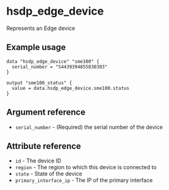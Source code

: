 # hsdp_edge_device
Represents an Edge device

## Example usage

```hcl
data "hsdp_edge_device" "sme100" {
  serial_number = "S4439394855830303"
}

output "sme100_status" {
  value = data.hsdp_edge_device.sme100.status
}
```


## Argument reference
* `serial_number` - (Required) the serial number of the device

## Attribute reference
* `id` - The device ID
* `region` - The region to which this device is connected to
* `state` - State of the device
* `primary_interface_ip` - The IP of the primary interface
